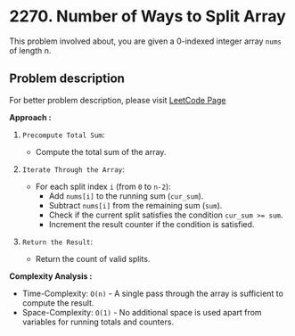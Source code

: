 # 2270. Number of Ways to Split Array

This problem involved about, you are given a 0-indexed integer array `nums` of length n.

## Problem description

For better problem description, please visit [LeetCode Page](https://leetcode.com/problems/number-of-ways-to-split-array/description)

**Approach :**<br/>

1. `Precompute Total Sum`:

    - Compute the total sum of the array.

2. `Iterate Through the Array`:

    - For each split index `i` (from `0` to `n-2`):
        - Add `nums[i]` to the running sum (`cur_sum`).
        - Subtract `nums[i]` from the remaining sum (`sum`).
        - Check if the current split satisfies the condition `cur_sum >= sum`.
        - Increment the result counter if the condition is satisfied.

3. `Return the Result`:
    - Return the count of valid splits.

**Complexity Analysis :**<br/>

-   Time-Complexity: `O(n)` - A single pass through the array is sufficient to compute the result.
-   Space-Complexity: `O(1)` - No additional space is used apart from variables for running totals and counters.

